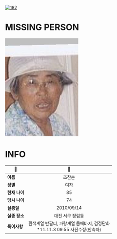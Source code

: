 [![182](https://img.shields.io/badge/%EC%8B%A4%EC%A2%85%EC%8B%A0%EA%B3%A0%EB%8A%94%20%EA%B5%AD%EB%B2%88%EC%97%86%EC%9D%B4-182-blue)](http://safe182.go.kr/index.do)

# MISSING PERSON

<img src="./missing_person.jpg">

# INFO

|🔑|💎|
|--|:--:|
|**이름**|조찬순|
|**성별**|여자|
|**현재 나이**|85|
|**당시 나이**|74|
|**실종일**|2010/09/14|
|**실종 장소**|대전 서구 정림동 |
|**특이사항**|흰색계열 반팔티, 파랑계열 몸배바지, 검정단화</br> *11.11.3 09:55 사진수정(안숙자)|
